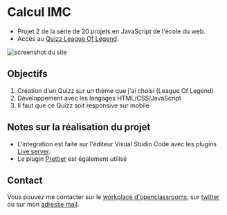 # Calcul IMC

-   Projet 2 de la série de 20 projets en JavaScript de l'école du web.
-   Accès au [Quizz League Of Legend](https://vincetalgorn.github.io/VinceTalgorn_EDW_P2_QuizzLeagueOfLegend/).

![screenshot du site](./images/Accueil_Desktop.png)

## Objectifs

1. Création d'un Quizz sur un thème que j'ai choisi (League Of Legend)
2. Développement avec les langages HTML/CSS/JavaScript
3. Il faut que ce Quizz soit responsive sur mobile

## Notes sur la réalisation du projet

-   L'integration est faite sur l'éditeur Visual Studio Code avec les plugins [Live server](https://marketplace.visualstudio.com/items?itemName=ritwickdey.LiveServer).
-   Le plugin [Prettier](https://marketplace.visualstudio.com/items?itemName=esbenp.prettier-vscode) est également utilisé

## Contact

Vous pouvez me contacter sur le [workplace d'openclassrooms](https://openclassrooms.workplace.com/profile.php?id=100081178936136), sur [twitter](https://twitter.com/TalgornVincent) ou sur mon [adresse mail](mailto:talgorn.v@gmail.com).
